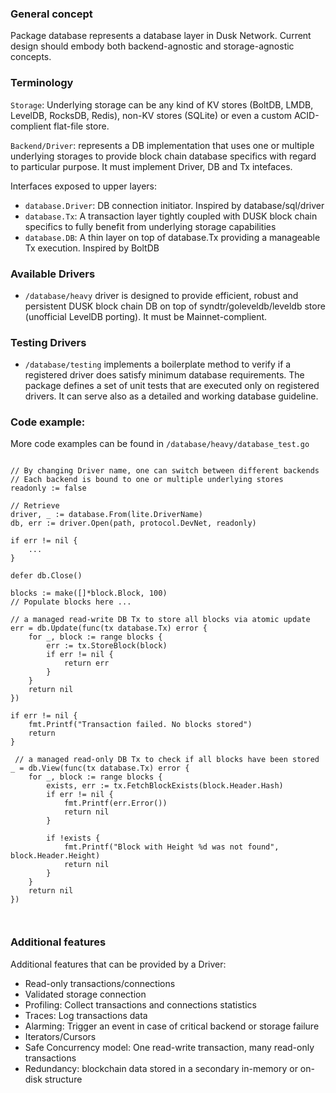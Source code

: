 ### General concept
Package database represents a database layer in Dusk Network. Current design should embody both backend-agnostic and storage-agnostic concepts.

###  Terminology

`Storage`: Underlying storage can be any kind of KV stores (BoltDB, LMDB, LevelDB, RocksDB, Redis), non-KV stores (SQLite) or even a custom ACID-complient flat-file store.

`Backend/Driver`: represents a DB implementation that uses one or multiple underlying storages to provide block chain database specifics with regard to particular purpose. It must implement Driver, DB and Tx intefaces.

Interfaces exposed to upper layers:

- `database.Driver`: DB connection initiator. Inspired by database/sql/driver
- `database.Tx`: A transaction layer tightly coupled with DUSK block chain specifics to fully benefit from underlying storage capabilities
- `database.DB`: A thin layer on top of database.Tx providing a manageable Tx execution. Inspired by BoltDB


### Available Drivers

- `/database/heavy` driver is designed to provide efficient, robust and persistent DUSK block chain DB on top of syndtr/goleveldb/leveldb store (unofficial LevelDB porting). It must be Mainnet-complient.

### Testing Drivers
- `/database/testing` implements a boilerplate method to verify if a registered driver does satisfy minimum database requirements. The package defines a set of unit tests that are executed only on registered drivers. It can serve also as a detailed and working database guideline.

### Code example:

More code examples can be found in `/database/heavy/database_test.go`

```

// By changing Driver name, one can switch between different backends
// Each backend is bound to one or multiple underlying stores
readonly := false

// Retrieve
driver, _ := database.From(lite.DriverName)
db, err := driver.Open(path, protocol.DevNet, readonly)

if err != nil {
	...
}

defer db.Close()

blocks := make([]*block.Block, 100)
// Populate blocks here ...

// a managed read-write DB Tx to store all blocks via atomic update
err = db.Update(func(tx database.Tx) error {
	for _, block := range blocks {
		err := tx.StoreBlock(block)
		if err != nil {
			return err
		}
	}
	return nil
})

if err != nil {
	fmt.Printf("Transaction failed. No blocks stored")
	return
}

 // a managed read-only DB Tx to check if all blocks have been stored
_ = db.View(func(tx database.Tx) error {
	for _, block := range blocks {
		exists, err := tx.FetchBlockExists(block.Header.Hash)
		if err != nil {
			fmt.Printf(err.Error())
			return nil
		}

		if !exists {
			fmt.Printf("Block with Height %d was not found", block.Header.Height)
			return nil
		}
	}
	return nil
})



```

### Additional features

Additional features that can be provided by a Driver:

- Read-only transactions/connections
- Validated storage connection
- Profiling: Collect transactions and connections statistics
- Traces: Log transactions data
- Alarming: Trigger an event in case of critical backend or storage failure
- Iterators/Cursors
- Safe Concurrency model: One read-write transaction, many read-only transactions
- Redundancy: blockchain data stored in a secondary in-memory or on-disk structure
